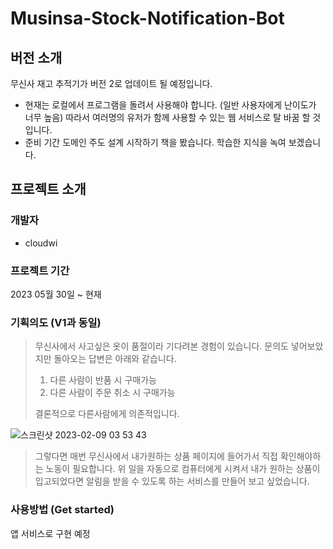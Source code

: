 # Musinsa-Stock-Notification-Bot

## 버전 소개
무신사 재고 추적기가 버전 2로 업데이트 될 예정입니다.
- 현재는 로컬에서 프로그램을 돌려서 사용해야 합니다. (일반 사용자에게 난이도가 너무 높음)
  따라서 여러명의 유저가 함께 사용할 수 있는 웹 서비스로 탈 바꿈 할 것입니다.
- 준비 기간 도메인 주도 설계 시작하기 책을 봤습니다. 학습한 지식을 녹여 보겠습니다.

## 프로젝트 소개
### 개발자
- cloudwi
### 프로젝트 기간
2023 05월 30일 ~ 현재

### 기획의도 (V1과 동일)
> 무신사에서 사고싶은 옷이 품절이라 기다려본 경험이 있습니다.
> 문의도 넣어보았지만 돌아오는 답변은 아래와 같습니다.
> 
> 1. 다른 사람이 반품 시 구매가능
> 2. 다른 사람이 주문 취소 시 구매가능
> 
> 결론적으로 다른사람에게 의존적입니다.

![스크린샷 2023-02-09 03 53 43](https://user-images.githubusercontent.com/86584887/217726462-9f6f79c0-b95f-4b7c-878f-0faebb0e5aab.png)

> 그렇다면 매번 무신사에서 내가원하는 상품 페이지에 들어가서 직접 확인해야하는 노동이 필요합니다.
> 위 일을 자동으로 컴퓨터에게 시켜서 내가 원하는 상품이 입고되었다면 알림을 받을 수 있도록 하는 서비스를 만들어 보고 싶었습니다.

### 사용방법 (Get started)
앱 서비스로 구현 예정

